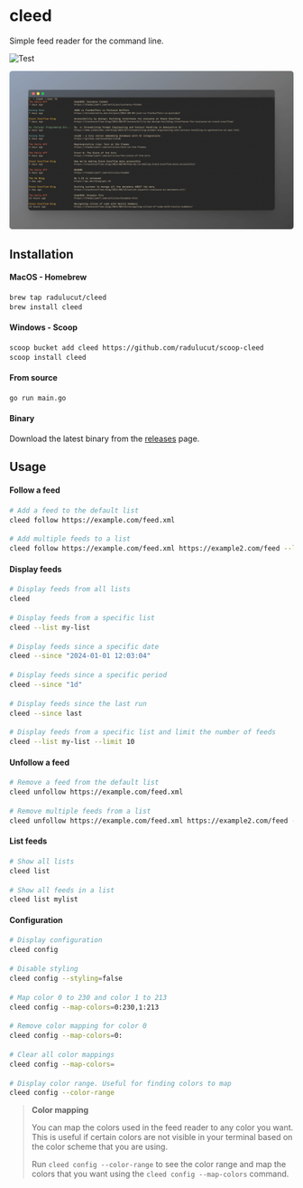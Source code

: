 # cleed

Simple feed reader for the command line.

![Test](https://github.com/radulucut/cleed/actions/workflows/tests.yml/badge.svg)

![Screenshot](./screenshot.png)

## Installation

#### MacOS - Homebrew

```bash
brew tap radulucut/cleed
brew install cleed
```

#### Windows - Scoop

```bash
scoop bucket add cleed https://github.com/radulucut/scoop-cleed
scoop install cleed
```

#### From source

```bash
go run main.go
```

#### Binary

Download the latest binary from the [releases](https://github.com/radulucut/cleed/releases) page.

## Usage

#### Follow a feed

```bash
# Add a feed to the default list
cleed follow https://example.com/feed.xml

# Add multiple feeds to a list
cleed follow https://example.com/feed.xml https://example2.com/feed --list mylist
```

#### Display feeds

```bash
# Display feeds from all lists
cleed

# Display feeds from a specific list
cleed --list my-list

# Display feeds since a specific date
cleed --since "2024-01-01 12:03:04"

# Display feeds since a specific period
cleed --since "1d"

# Display feeds since the last run
cleed --since last

# Display feeds from a specific list and limit the number of feeds
cleed --list my-list --limit 10
```

#### Unfollow a feed

```bash
# Remove a feed from the default list
cleed unfollow https://example.com/feed.xml

# Remove multiple feeds from a list
cleed unfollow https://example.com/feed.xml https://example2.com/feed --list mylist
```

#### List feeds

```bash
# Show all lists
cleed list

# Show all feeds in a list
cleed list mylist
```

#### Configuration

```bash
# Display configuration
cleed config

# Disable styling
cleed config --styling=false

# Map color 0 to 230 and color 1 to 213
cleed config --map-colors=0:230,1:213

# Remove color mapping for color 0
cleed config --map-colors=0:

# Clear all color mappings
cleed config --map-colors=

# Display color range. Useful for finding colors to map
cleed config --color-range
```

> **Color mapping**
>
> You can map the colors used in the feed reader to any color you want. This is useful if certain colors are not visible in your terminal based on the color scheme that you are using.
>
> Run `cleed config --color-range` to see the color range and map the colors that you want using the `cleed config --map-colors` command.
